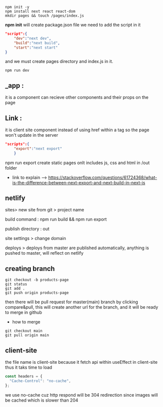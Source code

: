 ```console
npm init -y
npm install next react react-dom
mkdir pages && touch /pages/index.js
```

**npm init** will create package.json file we need to add the script in it

```json
"script":{
    "dev":"next dev",
    "build":"next build",
    "start":"next start"
}
```

and we must create pages directory and index.js in it.

```console
npm run dev
```

## \_app :

it is a component can recieve other components and their props on the page

## Link :

it is client site component instead of using href within a tag so the page won't update in the server

```json
"scripts":{
    "export":"next export"
    }
```

npm run export create static pages onlt includes js, css and html in /out folder

- link to explain --> https://stackoverflow.com/questions/61724368/what-is-the-difference-between-next-export-and-next-build-in-next-js

## netlify

sites> new site from git > project name

build command : npm run build && npm run export

publish directory : out

site settings > change domain

deploys > deploys from master are published automatically, anything is pushed to master, will reflect on netlify

## creating branch

```console
git checkout -b products-page
git status
git add .
git push origin products-page
```

then there will be pull request for master(main) branch by clicking compare&pull, this will create another url for the branch, and it will be ready to merge in github

- how to merge

```console
git checkout main
git pull origin main
```

## client-site

the file name is client-site because it fetch api within useEffect in client-site thus it taks time to load

```javascript
const headers = {
  "Cache-Control": "no-cache",
};
```

we use no-cache cuz http respond will be 304 redirection since images will be cached which is slower than 204
